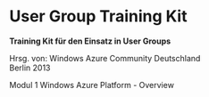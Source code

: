 ﻿User Group Training Kit
====

<b>Training Kit für den Einsatz in User Groups</b>

Hrsg. von: Windows Azure Community Deutschland <br>
Berlin 2013

Modul 1 Windows Azure Platform - Overview
